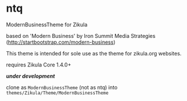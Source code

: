 ntq
===

ModernBusinessTheme for Zikula

based on 'Modern Business' by Iron Summit Media Strategies (http://startbootstrap.com/modern-business)

This theme is intended for sole use as the theme for zikula.org websites.

requires Zikula Core 1.4.0+

***under development***

clone as `ModernBusinessTheme` (not as ntq) into `themes/Zikula/Theme/ModernBusinessTheme`
